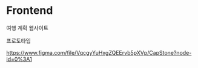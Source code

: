 # Frontend
여행 계획 웹사이트


프로토타입

https://www.figma.com/file/VqcgyYuHxgZQEErvb5pXVp/CapStone?node-id=0%3A1
